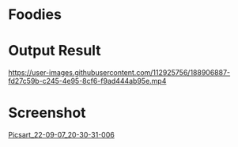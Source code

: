 # Foodies
# Output Result
https://user-images.githubusercontent.com/112925756/188906887-fd27c59b-c245-4e95-8cf6-f9ad444ab95e.mp4
# Screenshot
[Picsart_22-09-07_20-30-31-006](https://user-images.githubusercontent.com/112925756/188946806-ac5bfa45-558d-45ec-a728-d44323bbf462.jpg)

